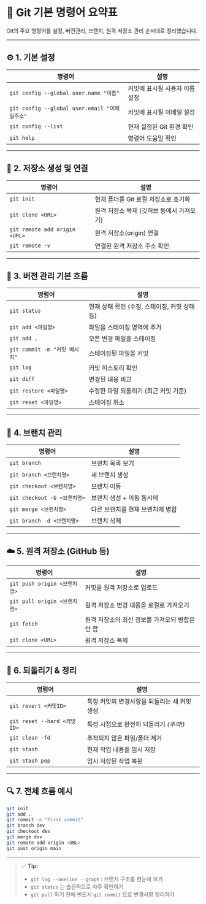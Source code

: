 # 🧱 Git 기본 명령어 요약표

Git의 주요 명령어를 설정, 버전관리, 브랜치, 원격 저장소 관리 순서대로 정리했습니다.

---

## ⚙️ 1. 기본 설정

| 명령어 | 설명 |
|--------|------|
| `git config --global user.name "이름"` | 커밋에 표시될 사용자 이름 설정 |
| `git config --global user.email "이메일주소"` | 커밋에 표시될 이메일 설정 |
| `git config --list` | 현재 설정된 Git 환경 확인 |
| `git help` | 명령어 도움말 확인 |

---

## 📁 2. 저장소 생성 및 연결

| 명령어 | 설명 |
|--------|------|
| `git init` | 현재 폴더를 Git 로컬 저장소로 초기화 |
| `git clone <URL>` | 원격 저장소 복제 (깃허브 등에서 가져오기) |
| `git remote add origin <URL>` | 원격 저장소(origin) 연결 |
| `git remote -v` | 연결된 원격 저장소 주소 확인 |

---

## 📝 3. 버전 관리 기본 흐름

| 명령어 | 설명 |
|--------|------|
| `git status` | 현재 상태 확인 (수정, 스테이징, 커밋 상태 등) |
| `git add <파일명>` | 파일을 스테이징 영역에 추가 |
| `git add .` | 모든 변경 파일을 스테이징 |
| `git commit -m "커밋 메시지"` | 스테이징된 파일을 커밋 |
| `git log` | 커밋 히스토리 확인 |
| `git diff` | 변경된 내용 비교 |
| `git restore <파일명>` | 수정한 파일 되돌리기 (최근 커밋 기준) |
| `git reset <파일명>` | 스테이징 취소 |

---

## 🌿 4. 브랜치 관리

| 명령어 | 설명 |
|--------|------|
| `git branch` | 브랜치 목록 보기 |
| `git branch <브랜치명>` | 새 브랜치 생성 |
| `git checkout <브랜치명>` | 브랜치 이동 |
| `git checkout -b <브랜치명>` | 브랜치 생성 + 이동 동시에 |
| `git merge <브랜치명>` | 다른 브랜치를 현재 브랜치에 병합 |
| `git branch -d <브랜치명>` | 브랜치 삭제 |

---

## ☁️ 5. 원격 저장소 (GitHub 등)

| 명령어 | 설명 |
|--------|------|
| `git push origin <브랜치명>` | 커밋을 원격 저장소로 업로드 |
| `git pull origin <브랜치명>` | 원격 저장소 변경 내용을 로컬로 가져오기 |
| `git fetch` | 원격 저장소의 최신 정보를 가져오되 병합은 안 함 |
| `git clone <URL>` | 원격 저장소 복제 |

---

## 🔄 6. 되돌리기 & 정리

| 명령어 | 설명 |
|--------|------|
| `git revert <커밋ID>` | 특정 커밋의 변경사항을 되돌리는 새 커밋 생성 |
| `git reset --hard <커밋ID>` | 특정 시점으로 완전히 되돌리기 *(주의!)* |
| `git clean -fd` | 추적되지 않은 파일/폴더 제거 |
| `git stash` | 현재 작업 내용을 임시 저장 |
| `git stash pop` | 임시 저장된 작업 복원 |

---

## 🔍 7. 전체 흐름 예시

```bash
git init
git add .
git commit -m "first commit"
git branch dev
git checkout dev
git merge dev
git remote add origin <URL>
git push origin main
```

---

> ✅ **Tip:**  
> - `git log --oneline --graph` : 브랜치 구조를 한눈에 보기  
> - `git status` 는 습관적으로 자주 확인하기  
> - `git pull` 하기 전에 반드시 `git commit` 으로 변경사항 정리하기  

